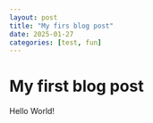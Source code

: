 ```yaml
---
layout: post
title: "My firs blog post"
date: 2025-01-27
categories: [test, fun]
---
```

# My first blog post
Hello World!